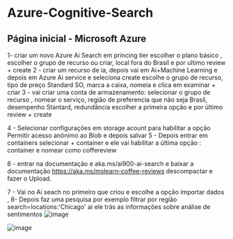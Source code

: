 # Azure-Cognitive-Search
## Página inicial - Microsoft Azure
1-  criar um novo Azure Ai Search  em princing  tier escolher o plano básico , escolher o grupo  de recurso ou criar, local fora do Brasil e por ultimo review + create
2 - criar um recurso de ia, depois vai em Ai+Machine Learning e depois em Azure Ai service e seleciona create escolhe o grupo de recurso, tipo de preço Standard SO, marca a caixa, nomeia e clica em examinar + criar
3 - vai criar uma conta de armazenamento: selecionar o grupo de recurso , nomear o serviço, região de preferencia que não seja Brasil,  desempenho Stantard, redundância escolher a primeira opção e por último review + create 

4 - Selecionar configurações em storage acount para  habilitar a opção 
Permitir acesso anônimo ao Blob e depois salvar
5 - Depois entrar em containers selecionar + container  e ele vai habilitar  a última opção : container e nomear como coffereview

6 - entrar na documentação  e aka.ms/ai900-ai-search e baixar a documentação https://aka.ms/mslearn-coffee-reviews  descompactar e fazer o Upload.

7 - Vai no Ai seach no primeiro que criou  e escolhe a opção  importar dados ,
	8- Depois faz uma pesquisa  por exemplo filtrar  por região search=locations:'Chicago' ai ele trás as informações sobre análise de sentimentos 
![image](https://github.com/geizaaquino/azure-cognitive-search/assets/83765561/3b15218f-37bd-4b21-ada5-4187ca20ac2e)

![image](https://github.com/geizaaquino/azure-cognitive-search/assets/83765561/47201d4d-3837-4240-8131-7f858b49bb01)


